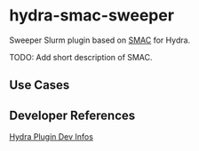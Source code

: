 # hydra-smac-sweeper

Sweeper Slurm plugin based on [SMAC](https://github.com/automl/SMAC3) for Hydra.

TODO: Add short description of SMAC. 

## Use Cases

## Developer References

[Hydra Plugin Dev Infos](https://hydra.cc/docs/next/advanced/plugins/develop/#getting-started)
